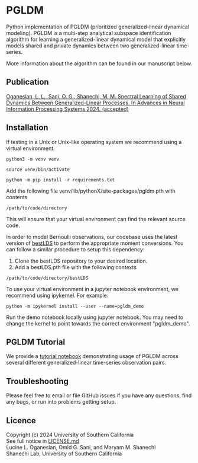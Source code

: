 # PGLDM
Python implementation of PGLDM (prioritized generalized-linear dynamical modeling). PGLDM is a multi-step analytical subspace identification algorithm for learning a generalized-linear dynamical model that explicitly models shared and private dynamics between two generalized-linear time-series.

More information about the algorithm can be found in our manuscript below.

## Publication
[Oganesian, L. L., Sani, O. G., Shanechi, M. M. Spectral Learning of Shared Dynamics Between Generalized-Linear Processes. In Advances in Neural Information Processing Systems 2024. (accepted)](https://openreview.net/forum?id=DupvYqqlAG)

## Installation 
If testing in a Unix or Unix-like operating system we recommend using a virtual environment.

```
python3 -m venv venv

source venv/bin/activate

python -m pip install -r requirements.txt
```

Add the following file venv/lib/pythonX/site-packages/pgldm.pth with contents
```
/path/to/code/directory
```

This will ensure that your virtual environment can find the relevant source code. 

In order to model Bernoulli observations, our codebase uses the latest version of [bestLDS](https://github.com/irisstone/bestLDS) to perform the appropriate moment conversions. You can follow a similar procedure to setup this dependency:
1. Clone the bestLDS repository to your desired location.
2. Add a bestLDS.pth file with the following contexts
```
/path/to/code/directory/bestLDS
```

To use your virtual environment in a jupyter notebook environment, we recommend using ipykernel. For example:

```
python -m ipykernel install --user --name=pgldm_demo
```

Run the demo notebook locally using jupyter notebook. You may need to change the kernel to point towards the correct environment "pgldm_demo".

## PGLDM Tutorial
We provide a [tutorial notebook](https://github.com/ShanechiLab/PGLDM/blob/master/PGLDM_Demo.ipynb) demonstrating usage of PGLDM across several different generalized-linear time-series observation pairs.

## Troubleshooting

Please feel free to email or file GitHub issues if you have any questions, find any bugs, or run into problems getting setup.

## Licence
Copyright (c) 2024 University of Southern California  <br />
See full notice in [LICENSE.md](LICENSE.md)  <br />
Lucine L. Oganesian, Omid G. Sani, and Maryam M. Shanechi  <br />
Shanechi Lab, University of Southern California
